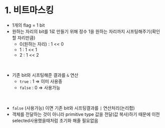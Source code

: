 # 1. 비트마스킹

- 1개의 flag = 1 bit
- 원하는 자리의 bit를 1로 만들기 위해 정수 1을 원하는 자리까지 시프팅해주기(확인할 자리만큼)
  - 0(원하는 자리) : 1 << 0
  - 1 : 1 << 1
  - 2 : 1 << 2

<br>

- 기존 bit와 시프팅해준 결과를 `&` 연산
  - `true` : 1 => 이미 사용중
  - `false` : 0 => 사용가능

<br>

- `false` (사용가능) 이면 기존 bit와 시프팅결과를 `|` 연산처리(논리합)
- 객체를 전달하는 것이 아니라 primitive type 값을 전달(값 복사)하기 때문에 이전 selected사용했을때처럼 초기화 해줄 필요없음